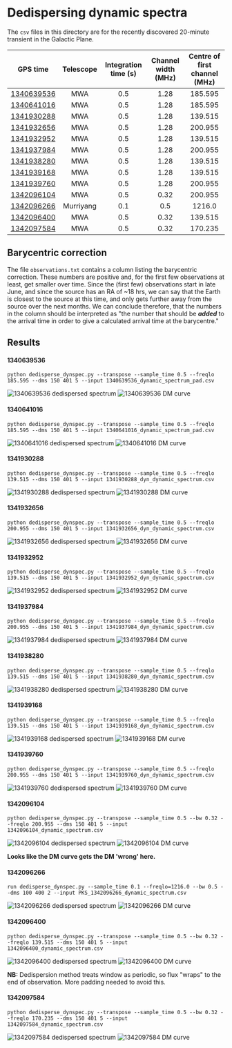 # Dedispersing dynamic spectra

The `csv` files in this directory are for the recently discovered 20-minute transient in the Galactic Plane.

| GPS time      | Telescope     | Integration time (s) | Channel width (MHz) | Centre of first channel (MHz) |
| ------------- |:-------------:| :------------------: | :-----------------: | :---------------------------: |
| [1340639536](#1340639536) | MWA | 0.5 | 1.28 | 185.595 |
| [1340641016](#1340641016) | MWA | 0.5 | 1.28 | 185.595 |
| [1341930288](#1341930288) | MWA | 0.5 | 1.28 | 139.515 |
| [1341932656](#1341932656) | MWA | 0.5 | 1.28 | 200.955 |
| [1341932952](#1341932952) | MWA | 0.5 | 1.28 | 139.515 |
| [1341937984](#1341937984) | MWA | 0.5 | 1.28 | 200.955 |
| [1341938280](#1341938280) | MWA | 0.5 | 1.28 | 139.515 |
| [1341939168](#1341939168) | MWA | 0.5 | 1.28 | 139.515 |
| [1341939760](#1341939760) | MWA | 0.5 | 1.28 | 200.955 |
| [1342096104](#1342096104) | MWA | 0.5 | 0.32 | 200.955 |
| [1342096266](#1342096266) | Murriyang | 0.1 | 0.5 | 1216.0 |
| [1342096400](#1342096400) | MWA | 0.5 | 0.32 | 139.515 |
| [1342097584](#1342097584) | MWA | 0.5 | 0.32 | 170.235 |

## Barycentric correction

The file `observations.txt` contains a column listing the barycentric correction.
These numbers are positive and, for the first few observations at least, get smaller over time.
Since the (first few) observations start in late June, and since the source has an RA of ~18 hrs, we can say that the Earth is closest to the source at this time, and only gets further away from the source over the next months.
We can conclude therefore, that the numbers in the column should be interpreted as "the number that should be ***added*** to the arrival time in order to give a calculated arrival time at the barycentre."

## Results

#### 1340639536

```
python dedisperse_dynspec.py --transpose --sample_time 0.5 --freqlo 185.595 --dms 150 401 5 --input 1340639536_dynamic_spectrum_pad.csv
```

![1340639536 dedispersed spectrum](images/1340639536_dedispersed.png)
![1340639536 DM curve](images/1340639536_dmcurve.png)


#### 1340641016

```
python dedisperse_dynspec.py --transpose --sample_time 0.5 --freqlo 185.595 --dms 150 401 5 --input 1340641016_dynamic_spectrum_pad.csv
```

![1340641016 dedispersed spectrum](images/1340641016_dedispersed.png)
![1340641016 DM curve](images/1340641016_dmcurve.png)

#### 1341930288

```
python dedisperse_dynspec.py --transpose --sample_time 0.5 --freqlo 139.515 --dms 150 401 5 --input 1341930288_dyn_dynamic_spectrum.csv
```

![1341930288 dedispersed spectrum](images/1341930288_dedispersed.png)
![1341930288 DM curve](images/1341930288_dmcurve.png)

#### 1341932656

```
python dedisperse_dynspec.py --transpose --sample_time 0.5 --freqlo 200.955 --dms 150 401 5 --input 1341932656_dyn_dynamic_spectrum.csv
```

![1341932656 dedispersed spectrum](images/1341932656_dedispersed.png)
![1341932656 DM curve](images/1341932656_dmcurve.png)

#### 1341932952

```
python dedisperse_dynspec.py --transpose --sample_time 0.5 --freqlo 139.515 --dms 150 401 5 --input 1341932952_dyn_dynamic_spectrum.csv
```

![1341932952 dedispersed spectrum](images/1341932952_dedispersed.png)
![1341932952 DM curve](images/1341932952_dmcurve.png)

#### 1341937984

```
python dedisperse_dynspec.py --transpose --sample_time 0.5 --freqlo 200.955 --dms 150 401 5 --input 1341937984_dyn_dynamic_spectrum.csv
```

![1341937984 dedispersed spectrum](images/1341937984_dedispersed.png)
![1341937984 DM curve](images/1341937984_dmcurve.png)

#### 1341938280

```
python dedisperse_dynspec.py --transpose --sample_time 0.5 --freqlo 139.515 --dms 150 401 5 --input 1341938280_dyn_dynamic_spectrum.csv
```

![1341938280 dedispersed spectrum](images/1341938280_dedispersed.png)
![1341938280 DM curve](images/1341938280_dmcurve.png)

#### 1341939168

```
python dedisperse_dynspec.py --transpose --sample_time 0.5 --freqlo 139.515 --dms 150 401 5 --input 1341939168_dyn_dynamic_spectrum.csv
```

![1341939168 dedispersed spectrum](images/1341939168_dedispersed.png)
![1341939168 DM curve](images/1341939168_dmcurve.png)

#### 1341939760

```
python dedisperse_dynspec.py --transpose --sample_time 0.5 --freqlo 200.955 --dms 150 401 5 --input 1341939760_dyn_dynamic_spectrum.csv
```

![1341939760 dedispersed spectrum](images/1341939760_dedispersed.png)
![1341939760 DM curve](images/1341939760_dmcurve.png)

#### 1342096104

```
python dedisperse_dynspec.py --transpose --sample_time 0.5 --bw 0.32 --freqlo 200.955 --dms 150 401 5 --input 1342096104_dynamic_spectrum.csv
```

![1342096104 dedispersed spectrum](images/1342096104_dedispersed.png)
![1342096104 DM curve](images/1342096104_dmcurve.png)

**Looks like the DM curve gets the DM 'wrong' here.**

#### 1342096266
```
run dedisperse_dynspec.py --sample_time 0.1 --freqlo=1216.0 --bw 0.5 --dms 100 400 2 --input PKS_1342096266_dynamic_spectrum.csv
```
![1342096266 dedispersed spectrum](images/PKS_1342096266_dedispersed.png)
![1342096266 DM curve](images/PKS_1342096266_dmcurve.png)

#### 1342096400

```
python dedisperse_dynspec.py --transpose --sample_time 0.5 --bw 0.32 --freqlo 139.515 --dms 150 401 5 --input 1342096400_dynamic_spectrum.csv
```

![1342096400 dedispersed spectrum](images/1342096400_dedispersed.png)
![1342096400 DM curve](images/1342096400_dmcurve.png)

**NB:** Dedispersion method treats window as periodic, so flux "wraps" to the end of observation. More padding needed to avoid this.

#### 1342097584

```
python dedisperse_dynspec.py --transpose --sample_time 0.5 --bw 0.32 --freqlo 170.235 --dms 150 401 5 --input 1342097584_dynamic_spectrum.csv
```

![1342097584 dedispersed spectrum](images/1342097584_dedispersed.png)
![1342097584 DM curve](images/1342097584_dmcurve.png)

